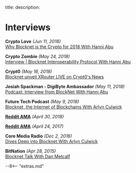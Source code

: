 title: 
description:

# Interviews

<!-- template -->
<!-- 
<strong></strong> <em>()</em><br>
<i class="fa fa-youtube-play fa-1x" aria-hidden="true"></i>
[]() 
-->


<strong>Crypto Love</strong> <em>(Jun 11, 2018)</em><br>
<i class="fa fa-youtube-play fa-1x" aria-hidden="true"></i>
[Why Blocknet is the Crypto for 2018 With Hanni Abu](https://www.youtube.com/watch?v=1HvHbnGaFIw)


<strong>Crypto Zombie</strong> <em>(May 24, 2018)</em><br>
<i class="fa fa-youtube-play fa-1x" aria-hidden="true"></i>
[Interview | Blocknet Interoperability Protocol With Hanni Abu](https://www.youtube.com/watch?v=JU3emb2Tya0)


<strong>Crypt0</strong> <em>(May 16, 2018)</em><br>
<i class="fa fa-youtube-play fa-1x" aria-hidden="true"></i>
[Blocknet unveil XRouter LIVE on Crypt0's News](https://youtu.be/DY53_QlsIWA)


<strong>Josiah Spackman - DigiByte Ambassador</strong> <em>(May 11, 2018)</em><br>
<i class="fa fa-youtube-play fa-1x" aria-hidden="true"></i>
[Podcast: Interview from BlockNet With Hanni Abu](https://www.youtube.com/watch?v=NOVnIyxnzzU)


<strong>Future Tech Podcast</strong> <em>(May 9, 2018)</em><br>
<i class="fa fa-microphone fa-1x" aria-hidden="true"></i>
[Blocknet, the Internet of Blockchains With Arlyn Culwick](https://www.futuretechpodcast.com/podcasts/blocknet-internet-blockchains/)


<i class="fa fa-reddit-square fa-1x" aria-hidden="true"></i>
<strong>[Reddit AMA](https://www.reddit.com/r/theblocknet/comments/8g2dvf/ama_understanding_the_blocknet_and/)</strong> <em>(April 30, 2018)</em>


<i class="fa fa-reddit-square fa-1x" aria-hidden="true"></i>
<strong>[Reddit AMA](https://www.reddit.com/r/theblocknet/comments/676buj/ask_anything_about_blocknet_qa/)</strong> <em>(April 24, 2017)</em><br>


<strong>Core Media Radio</strong> <em>(Dec 2, 2016)</em><br>
<i class="fa fa-youtube-play fa-1x" aria-hidden="true"></i>
[Dives Deep into Blocknet With Arlyn Culwick](https://www.youtube.com/watch?v=m3F7aweO_40)


<strong>BitNation</strong> <em>(Apr 28, 2015)</em><br>
<i class="fa fa-youtube-play fa-1x" aria-hidden="true"></i>
[Blocknet Talk With Dan Metcalf](https://youtu.be/bHNR7kbjYzg)









<script type="text/javascript">
// read instructions for related links in ../snippets/extras.md
var relatedLinks = [];
</script>

--8<-- "extras.md"





